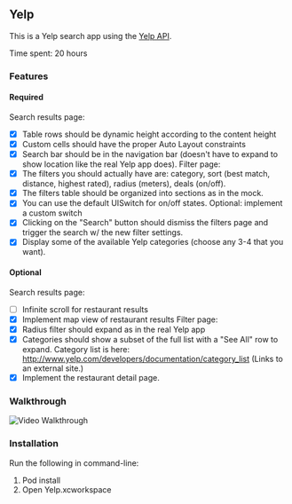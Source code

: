 ## Yelp 

This is a Yelp search app using the [Yelp API](https://www.yelp.com/developers/documentation/v2/search_api).

Time spent: 20 hours

### Features

#### Required

 Search results page:
-   [X] Table rows should be dynamic height according to the content height
-   [X] Custom cells should have the proper Auto Layout constraints
-   [X] Search bar should be in the navigation bar (doesn't have to expand to show location like the real Yelp app does).
 Filter page:
-   [X] The filters you should actually have are: category, sort (best match, distance, highest rated), radius (meters), deals (on/off).
-   [X] The filters table should be organized into sections as in the mock.
-   [X] You can use the default UISwitch for on/off states. Optional: implement a custom switch
-   [X] Clicking on the "Search" button should dismiss the filters page and trigger the search w/ the new filter settings.
-   [X] Display some of the available Yelp categories (choose any 3-4 that you want).

#### Optional

 Search results page:
-   [ ] Infinite scroll for restaurant results
-   [X] Implement map view of restaurant results
 Filter page:
-   [X] Radius filter should expand as in the real Yelp app
-   [X] Categories should show a subset of the full list with a "See All" row to expand. Category list is here: http://www.yelp.com/developers/documentation/category_list (Links to an external site.)
-   [X] Implement the restaurant detail page.

### Walkthrough

![Video Walkthrough](lab_2_yelp.gif)


### Installation

Run the following in command-line:
1. Pod install
2. Open Yelp.xcworkspace

